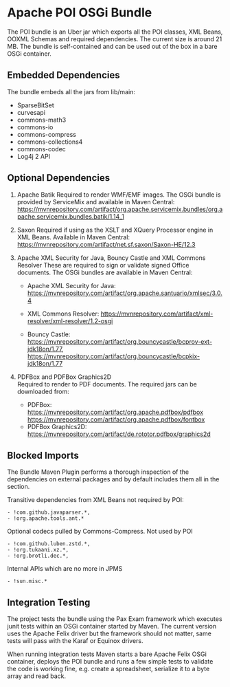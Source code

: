 # Apache POI OSGi Bundle

The POI bundle is an Uber jar which exports all the POI classes, XML Beans, OOXML Schemas and required  dependencies. The current size is around 21 MB. 
The bundle is self-contained and can be used out of the box in a bare OSGi container.

## Embedded Dependencies
The bundle embeds all the jars from lib/main:

- SparseBitSet
- curvesapi
- commons-math3
- commons-io
- commons-compress
- commons-collections4
- commons-codec
- Log4j 2 API

## Optional Dependencies

1. Apache Batik
Required to render WMF/EMF images. The OSGi bundle is provided by ServiceMix and available in Maven Central: https://mvnrepository.com/artifact/org.apache.servicemix.bundles/org.apache.servicemix.bundles.batik/1.14_1
2. Saxon
Required if using as the XSLT and XQuery Processor engine in XML Beans.
Available in Maven Central: https://mvnrepository.com/artifact/net.sf.saxon/Saxon-HE/12.3
3. Apache XML Security for Java, Bouncy Castle and XML Commons Resolver 
These are required to sign or validate signed Office documents. The OSGi bundles are available in Maven Central:

    - Apache XML Security for Java: https://mvnrepository.com/artifact/org.apache.santuario/xmlsec/3.0.4
    
    - XML Commons Resolver: https://mvnrepository.com/artifact/xml-resolver/xml-resolver/1.2-osgi
    
    - Bouncy Castle: https://mvnrepository.com/artifact/org.bouncycastle/bcprov-ext-jdk18on/1.77, https://mvnrepository.com/artifact/org.bouncycastle/bcpkix-jdk18on/1.77
4. PDFBox and PDFBox Graphics2D  
Required to render to PDF documents.
The required jars can be downloaded from:

    - PDFBox:  
      https://mvnrepository.com/artifact/org.apache.pdfbox/pdfbox
      https://mvnrepository.com/artifact/org.apache.pdfbox/fontbox
    - PDFBox Graphics2D:  
      https://mvnrepository.com/artifact/de.rototor.pdfbox/graphics2d

## Blocked Imports

The Bundle Maven Plugin performs a thorough inspection of the dependencies on external packages and by default  includes them all in the <Import-Package> section. 

Transitive dependencies from XML Beans not required by POI:

    - !com.github.javaparser.*,
    - !org.apache.tools.ant.*

Optional codecs pulled by  Commons-Compress. Not used by POI

    - !com.github.luben.zstd.*,
    - !org.tukaani.xz.*,
    - !org.brotli.dec.*,
    
Internal APIs which are no more in JPMS

    - !sun.misc.*

## Integration Testing

The project tests the bundle using the Pax Exam framework which executes junit tests within an OSGi container started by Maven. The current version uses the Apache Felix driver but the framework should not matter, same tests will pass with the Karaf or Equinox drivers.

When running integration tests Maven starts a bare Apache Felix OSGi container, deploys the POI bundle and runs a few simple tests to validate the code is working fine, e.g. create a spreadsheet, serialize it to a byte array and read back.

 

